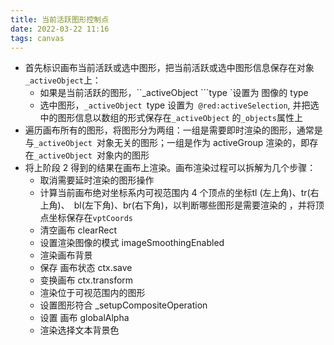 ```yaml
---
title: 当前活跃图形控制点
date: 2022-03-22 11:16
tags: canvas 
---
```

- 首先标识画布当前活跃或选中图形，把当前活跃或选中图形信息保存在对象`_activeObject`上：
    - 如果是当前活跃的图形，``_activeObject ```type `设置为 图像的 type
    - 选中图形，``_activeObject ``type 设置为`` @red:activeSelection``, 并把选中的图形信息以数组的形式保存在``_activeObject`` 的``_objects``属性上
- 遍历画布所有的图形，将图形分为两组：一组是需要即时渲染的图形，通常是与``_activeObject ``对象无关的图形；一组是作为 activeGroup 渲染的，即存在``_activeObject ``对象内的图形
- 将上阶段 2 得到的结果在画布上渲染。画布渲染过程可以拆解为几个步骤：
    - 取消需要延时渲染的图形操作
    - 计算当前画布绝对坐标系内可视范围内 4 个顶点的坐标tl (左上角)、tr(右上角)、　bl(左下角)、br(右下角)，以判断哪些图形是需要渲染的 ，并将顶点坐标保存在`vptCoords`
    - 清空画布 clearRect
    - 设置渲染图像的模式 imageSmoothingEnabled
    - 渲染画布背景
    - 保存 画布状态 ctx.save
    - 变换画布 ctx.transform
    - 渲染位于可视范围内的图形
    - 设置图形符合 _setupCompositeOperation
    - 设置 画布 globalAlpha
    - 渲染选择文本背景色
